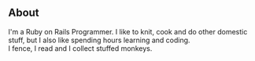 ## About

I'm a Ruby on Rails Programmer.  I like to knit, cook and do other domestic stuff, but I also like spending hours learning and coding.  
I fence, I read and I collect stuffed monkeys.  
